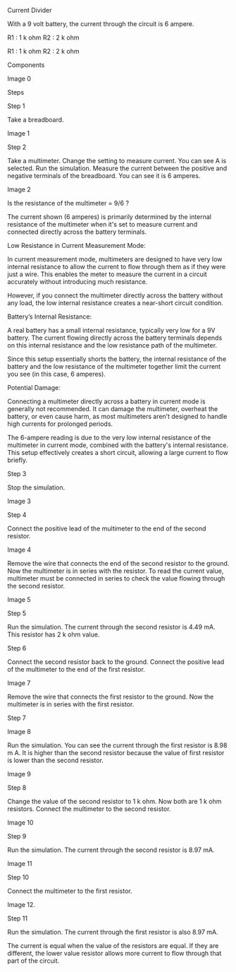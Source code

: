 Current Divider

With a 9 volt battery, the current through the circuit is 6 ampere.

R1 : 1 k ohm
R2 : 2 k ohm

R1 : 1 k ohm
R2 : 2 k ohm

Components

Image 0

Steps

Step 1

Take a breadboard.

Image 1

Step 2

Take a multimeter. Change the setting to measure current. You can see A is selected. Run the simulation. Measure the current between the positive and negative terminals of the breadboard. You can see it is 6 amperes.

Image 2

Is the resistance of the multimeter = 9/6 ?

The current shown (6 amperes) is primarily determined by the internal resistance of the multimeter when it's set to measure current and connected directly across the battery terminals.

Low Resistance in Current Measurement Mode:

In current measurement mode, multimeters are designed to have very low internal resistance to allow the current to flow through them as if they were just a wire. This enables the meter to measure the current in a circuit accurately without introducing much resistance.

However, if you connect the multimeter directly across the battery without any load, the low internal resistance creates a near-short circuit condition.

Battery’s Internal Resistance:

A real battery has a small internal resistance, typically very low for a 9V battery. The current flowing directly across the battery terminals depends on this internal resistance and the low resistance path of the multimeter.

Since this setup essentially shorts the battery, the internal resistance of the battery and the low resistance of the multimeter together limit the current you see (in this case, 6 amperes).

Potential Damage:

Connecting a multimeter directly across a battery in current mode is generally not recommended. It can damage the multimeter, overheat the battery, or even cause harm, as most multimeters aren’t designed to handle high currents for prolonged periods.

The 6-ampere reading is due to the very low internal resistance of the multimeter in current mode, combined with the battery's internal resistance. This setup effectively creates a short circuit, allowing a large current to flow briefly.

Step 3

Stop the simulation.

Image 3

Step 4

Connect the positive lead of the multimeter to the end of the second resistor.

Image 4

Remove the wire that connects the end of the second resistor to the ground. Now the multimeter is in series with the resistor. To read the current value, multimeter must be connected in series to check the value flowing through the second resistor.

Image 5

Step 5

Run the simulation. The current through the second resistor is 4.49 mA. This resistor has 2 k ohm value.

Step 6

Connect the second resistor back to the ground. Connect the positive lead of the multimeter to the end of the first resistor.

Image 7

Remove the wire that connects the first resistor to the ground. Now the multimeter is in series with the first resistor.

Step 7

Image 8

Run the simulation. You can see the current through the first resistor is 8.98 m A. It is higher than the second resistor because the value of first resistor is lower than the second resistor.

Image 9

Step 8

Change the value of the second resistor to 1 k ohm. Now both are 1 k ohm resistors. Connect the multimeter to the second resistor.

Image 10

Step 9

Run the simulation. The current through the second resistor is 8.97 mA.

Image 11

Step 10

Connect the multimeter to the first resistor.

Image 12.

Step 11

Run the simulation. The current through the first resistor is also 8.97 mA.

The current is equal when the value of the resistors are equal. If they are different, the lower value resistor allows more current to flow through that part of the circuit.
